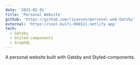 ```yaml
---
date: '2023-02-01'
title: 'Personal Website'
github: 'https://github.com/riyasunn/personal-web-Gatsby'
external: 'https://cool-kulfi-066511.netlify.app'
tech:
  - Gatsby
  - Styled-components
  - GraphQL
---
```


A personal website built with Gatsby and Styled-components.

